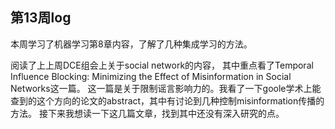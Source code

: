 ## 第13周log

本周学习了机器学习第8章内容，了解了几种集成学习的方法。

阅读了上上周DCE组会上关于social network的内容，
其中重点看了Temporal Influence Blocking: Minimizing the Effect of Misinformation in Social Networks这一篇。
这一篇是关于限制谣言影响力的。我看了一下goole学术上能查到的这个方向的论文的abstract，其中有讨论到几种控制misinformation传播的方法。
接下来我想读一下这几篇文章，找到其中还没有深入研究的点。
